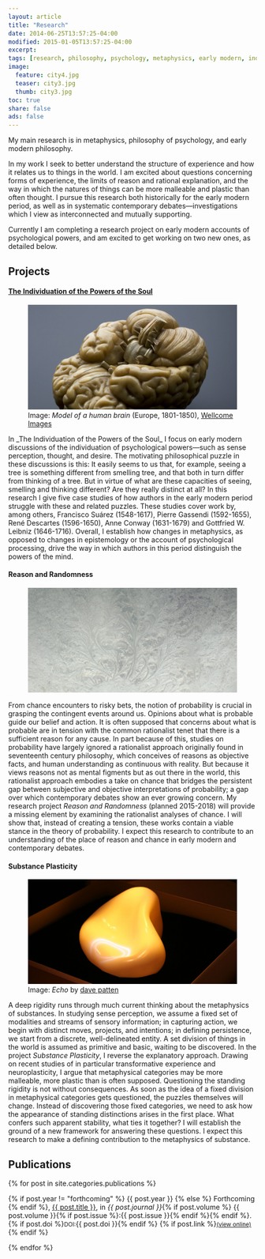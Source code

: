 ```yaml
---
layout: article
title: "Research"
date: 2014-06-25T13:57:25-04:00
modified: 2015-01-05T13:57:25-04:00
excerpt:
tags: [research, philosophy, psychology, metaphysics, early modern, individuation, plasticity, distinction]
image:
  feature: city4.jpg
  teaser: city3.jpg
  thumb: city3.jpg
toc: true
share: false
ads: false
---
```


My main research is in metaphysics, philosophy of psychology, and early modern philosophy. 

In my work I seek to better understand the structure of experience and how it relates us to things in the world. I am excited about questions concerning forms of experience, the limits of reason and rational explanation, and the way in which the natures of things can be more malleable and plastic than often thought. I pursue this research both historically for the early modern period, as well as in systematic contemporary debates—investigations which I view as interconnected and mutually supporting. 

Currently I am completing a research project on early modern accounts of psychological powers, and am excited to get working on two new ones, as detailed below.

## Projects


#### [The Individuation of the Powers of the Soul](/media/ips)

<figure>
	<img src="/images/brain-1600.jpg">
	<figcaption>Image: <i>Model of a human brain</i> (Europe, 1801-1850), <a href="http://wellcomeimages.org">Wellcome Images</a></figcaption>
</figure>
In _The Individuation of the Powers of the Soul_ I focus on early modern discussions of the individuation of psychological powers—such as sense perception, thought, and desire. The motivating philosophical puzzle in these discussions is this: It easily seems to us that, for example, seeing a tree is something different from smelling tree, and that both in turn differ from thinking of a tree. But in virtue of what are these capacities of seeing, smelling and thinking different? Are they really distinct at all? In this research I give five case studies of how authors in the early modern period struggle with these and related puzzles. These studies cover work by, among others, Francisco Suárez (1548-1617), Pierre Gassendi (1592-1655), René Descartes (1596-1650), Anne Conway (1631-1679) and Gottfried W. Leibniz (1646-1716). Overall, I establish how changes in metaphysics, as opposed to changes in epistemology or the account of psychological processing, drive the way in which authors in this period distinguish the powers of the mind.

#### Reason and Randomness

<figure>
	<img src="/images/rr-1600.jpg">
</figure>

From chance encounters to risky bets, the notion of probability is crucial in grasping the contingent events around us. Opinions about what is probable guide our belief and action. It is often supposed that concerns about what is probable are in tension with the common rationalist tenet that there is a sufficient reason for any cause. In part because of this, studies on probability have largely ignored a rationalist approach originally found in seventeenth century philosophy, which conceives of reasons as objective facts, and human understanding as continuous with reality. But because it views reasons not as mental figments but as out there in the world, this rationalist approach embodies a take on chance that bridges the persistent gap between subjective and objective interpretations of probability; a gap over which contemporary debates show an ever growing concern. My research project _Reason and Randomness_ (planned 2015-2018) will provide a missing element by examining the rationalist analyses of chance. I will show that, instead of creating a tension, these works contain a viable stance in the theory of probability. I expect this research to contribute to an understanding of the place of reason and chance in early modern and contemporary debates.

#### Substance Plasticity

<figure>
	<img src="/images/plastic-1600.jpg">
	<figcaption>Image: <i>Echo</i> by <a href="https://www.flickr.com/photos/davepatten/511393677">dave patten</a></figcaption>
</figure>

A deep rigidity runs through much current thinking about the metaphysics of substances. In studying sense perception, we assume a fixed set of modalities and streams of sensory information; in capturing action, we begin with distinct moves, projects, and intentions; in defining persistence, we start from a discrete, well-delineated entity. A set division of things in the world is assumed as primitive and basic, waiting to be discovered. In the project _Substance Plasticity_, I reverse the explanatory approach. Drawing on recent studies of in particular transformative experience and neuroplasticity, I argue that metaphysical categories may be more malleable, more plastic than is often supposed. Questioning the standing rigidity is not without consequences. As soon as the idea of a fixed division in metaphysical categories gets questioned, the puzzles themselves will change. Instead of discovering those fixed categories, we need to ask how the appearance of standing distinctions arises in the first place. What confers such apparent stability, what ties it together? I will establish the ground of a new framework for answering these questions. I expect this research to make a defining contribution to the metaphysics of substance.

## Publications

<div class="tiles">
{% for post in site.categories.publications %}
<p>{% if post.year != "forthcoming" %}
<span class="badge success">{{ post.year }}</span>
{% else %}
<span class="badge warning">Forthcoming</span>
{% endif %}, 
<a href="{{ site.url }}{{ post.url }}">{{ post.title }}</a>, in <em>{{ post.journal }}</em>{% if post.volume %} {{ post.volume }}{% if post.issue %}:{{ post.issue }}{% endif %}{% endif %}. {% if post.doi %}<small>DOI:</small>{{ post.doi }}{% endif %} {% if post.link %}<small><a href="{{ post.link }}" target="_blank">(view online)</a></small>{% endif %}
</p>

{% endfor %}
</div><!-- /.tiles -->
